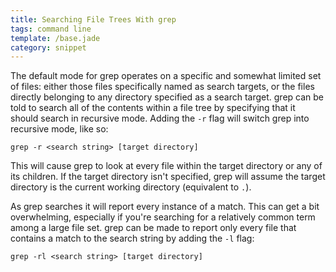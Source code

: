 ```yaml
---
title: Searching File Trees With grep
tags: command line
template: /base.jade
category: snippet
---
```


The default mode for grep operates on a specific and somewhat limited set of files: either those files specifically named as search targets, or the files directly belonging to any directory specified as a search target. grep can be told to search all of the contents within a file tree by specifying that it should search in recursive mode. Adding the `-r` flag will switch grep into recursive mode, like so:

```
grep -r <search string> [target directory]
```

This will cause grep to look at every file within the target directory or any of its children. If the target directory isn't specified, grep will assume the target directory is the current working directory (equivalent to `.`). 

As grep searches it will report every instance of a match. This can get a bit overwhelming, especially if you're searching for a relatively common term among a large file set. grep can be made to report only every file that contains a match to the search string by adding the `-l` flag:

```
grep -rl <search string> [target directory]
```
